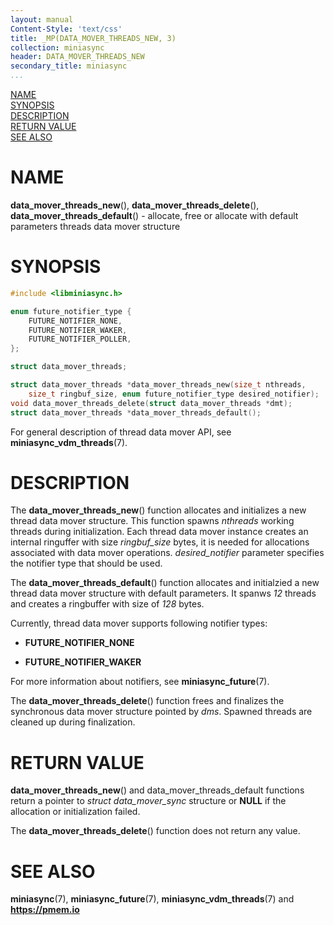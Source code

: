 ```yaml
---
layout: manual
Content-Style: 'text/css'
title: _MP(DATA_MOVER_THREADS_NEW, 3)
collection: miniasync
header: DATA_MOVER_THREADS_NEW
secondary_title: miniasync
...
```


[comment]: <> (SPDX-License-Identifier: BSD-3-Clause)
[comment]: <> (Copyright 2022, Intel Corporation)

[comment]: <> (data_mover_threads_new.3 -- man page for miniasync data_mover_threads_new operation)

[NAME](#name)<br />
[SYNOPSIS](#synopsis)<br />
[DESCRIPTION](#description)<br />
[RETURN VALUE](#return-value)<br />
[SEE ALSO](#see-also)<br />

# NAME #

**data_mover_threads_new**(), **data_mover_threads_delete**(),
**data_mover_threads_default**() - allocate, free or allocate with default parameters
threads data mover structure

# SYNOPSIS #

```c
#include <libminiasync.h>

enum future_notifier_type {
	FUTURE_NOTIFIER_NONE,
	FUTURE_NOTIFIER_WAKER,
	FUTURE_NOTIFIER_POLLER,
};

struct data_mover_threads;

struct data_mover_threads *data_mover_threads_new(size_t nthreads,
	size_t ringbuf_size, enum future_notifier_type desired_notifier);
void data_mover_threads_delete(struct data_mover_threads *dmt);
struct data_mover_threads *data_mover_threads_default();
```

For general description of thread data mover API, see **miniasync_vdm_threads**(7).

# DESCRIPTION #

The **data_mover_threads_new**() function allocates and initializes a new thread
data mover structure. This function spawns *nthreads* working threads during
initialization. Each thread data mover instance creates an internal ringuffer with
size *ringbuf_size* bytes, it is needed for allocations associated with data mover
operations. *desired_notifier* parameter specifies the notifier type that should
be used.

The **data_mover_threads_default**() function allocates and initialzied a new thread
data mover structure with default parameters. It spanws *12* threads and creates a
ringbuffer with size of *128* bytes.

Currently, thread data mover supports following notifier types:

* **FUTURE_NOTIFIER_NONE**

* **FUTURE_NOTIFIER_WAKER**

For more information about notifiers, see **miniasync_future**(7).

The **data_mover_threads_delete**() function frees and finalizes the synchronous
data mover structure pointed by *dms*. Spawned threads are cleaned up during
finalization.

# RETURN VALUE #

**data_mover_threads_new**() and data_mover_threads_default functions return a pointer
to *struct data_mover_sync* structure or **NULL** if the allocation or initialization failed.

The **data_mover_threads_delete**() function does not return any value.

# SEE ALSO #

**miniasync**(7), **miniasync_future**(7),
**miniasync_vdm_threads**(7) and **<https://pmem.io>**
